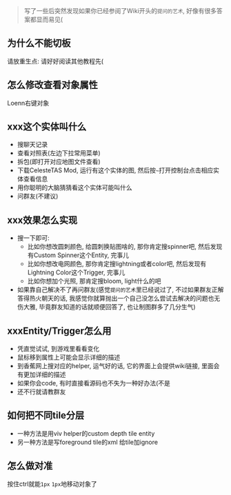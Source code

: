 > 写了一些后突然发现如果你已经参阅了Wiki开头的`提问的艺术`, 好像有很多答案都显而易见(

## 为什么不能切板

请放重生点: 请好好阅读其他教程先(

## 怎么修改查看对象属性

Loenn右键对象

## xxx这个实体叫什么

* 搜聊天记录
* 查看对照表(左边下拉常用菜单)
* 拆包(即打开对应地图文件查看)
* 下载CelesteTAS Mod, 运行有这个实体的图, 然后按`~`打开控制台点击相应实体查看信息
* 用你聪明的大脑猜猜看这个实体可能叫什么
* 问群友(不建议)

## xxx效果怎么实现

* 搜一下即可:
    * 比如你想改圆刺颜色, 给圆刺换贴图啥的, 那你肯定搜spinner吧, 然后发现有Custom Spinner这个Entity, 完事儿
    * 比如你想改电网颜色, 那你肯定搜lightning或者color吧, 然后发现有Lightning Color这个Trigger, 完事儿
    * 比如你想加个光照, 那肯定搜bloom, light什么的吧
* 如果靠自己解决不了再问群友(感觉`提问的艺术`里已经说过了, 不过如果群友正解答得热火朝天的话, 我感觉你就算抛出一个自己没怎么尝试去解决的问题也无伤大雅,
  毕竟群友知道的话就顺便回答了, 也让制图群多了几分生气)

## xxxEntity/Trigger怎么用

* 凭直觉试试, 到游戏里看看变化
* 鼠标移到属性上可能会显示详细的描述
* 到香蕉网上搜对应的helper, 运气好的话, 它的界面上会提供wiki链接, 里面会有更加详细的描述
* 如果你会code, 有时直接看源码也不失为一种好办法(不是
* 还不行就请教群友

## 如何把不同tile分层

* 一种方法是用viv helper的custom depth tile entity
* 另一种方法是写foreground tile的xml 给tile加ignore

## 怎么做对准

按住ctrl就能`1px` `1px`地移动对象了
